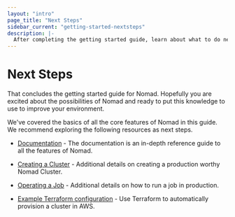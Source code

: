 ```yaml
---
layout: "intro"
page_title: "Next Steps"
sidebar_current: "getting-started-nextsteps"
description: |-
  After completing the getting started guide, learn about what to do next with Nomad.
---
```


# Next Steps

That concludes the getting started guide for Nomad. Hopefully you are
excited about the possibilities of Nomad and ready to put this knowledge
to use to improve your environment.

We've covered the basics of all the core features of Nomad in this guide.
We recommend exploring the following resources as next steps.

  * [Documentation](/docs/index.html) - The documentation is an in-depth
    reference guide to all the features of Nomad.

  * [Creating a Cluster](/guides/cluster/bootstrapping.html) - Additional details on
    creating a production worthy Nomad Cluster.

  * [Operating a Job](/docs/operating-a-job/index.html) - Additional details on how to
    run a job in production.

  * [Example Terraform configuration](https://github.com/hashicorp/nomad/terraform) - 
    Use Terraform to automatically provision a cluster in AWS.

